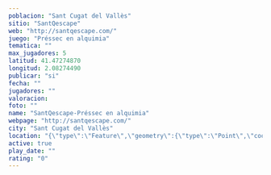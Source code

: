 ```yaml
---
poblacion: "Sant Cugat del Vallès"
sitio: "SantQescape"
web: "http://santqescape.com/"
juego: "Préssec en alquimia"
tematica: ""
max_jugadores: 5
latitud: 41.47274870
longitud: 2.08274490
publicar: "si"
fecha: ""
jugadores: ""
valoracion: 
foto: ""
name: "SantQescape-Préssec en alquimia"
webpage: "http://santqescape.com/"
city: "Sant Cugat del Vallès"
location: "{\"type\":\"Feature\",\"geometry\":{\"type\":\"Point\",\"coordinates\":[2.0827449,41.4727487]}}"
active: true
play_date: ""
rating: "0"
---
```

